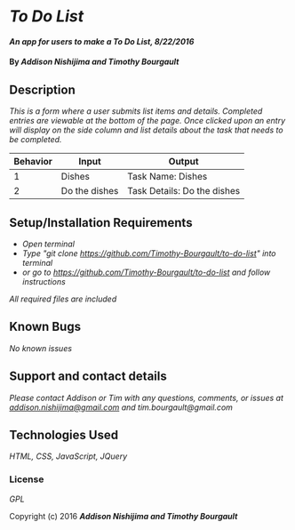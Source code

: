 # _To Do List_

#### _An app for users to make a To Do List, 8/22/2016_

#### By _**Addison Nishijima and Timothy Bourgault**_

## Description

_This is a form where a user submits list items and details. Completed entries are viewable at the bottom of the page. Once clicked upon an entry will display on the side column and list details about the task that needs to be completed._

| Behavior  |  Input        |     Output                  |  
|-----------|---------------|-----------------------------|
|  1        |Dishes         |Task Name: Dishes            |
|  2        |Do the dishes  |Task Details: Do the dishes  |


## Setup/Installation Requirements

* _Open terminal_
* _Type "git clone https://github.com/Timothy-Bourgault/to-do-list" into terminal_
* _or go to https://github.com/Timothy-Bourgault/to-do-list and follow instructions_

_All required files are included_

## Known Bugs

_No known issues_

## Support and contact details

_Please contact Addison or Tim with any questions, comments, or issues at addison.nishijima@gmail.com and tim.bourgault@gmail.com_

## Technologies Used

_HTML, CSS, JavaScript, JQuery_

### License

*GPL*

Copyright (c) 2016 **_Addison Nishijima and Timothy Bourgault_**
